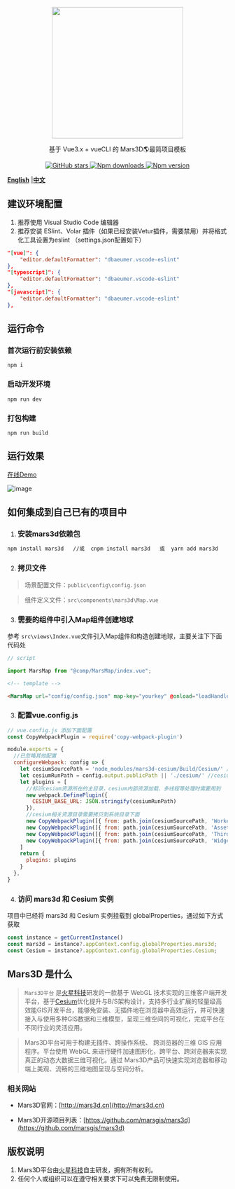 <p align="center">
<img src="https://muyao1987.gitee.io/cdn/mars3d.cn/logo.png" width="300px" />
</p>

<p align="center">基于 Vue3.x + vueCLI 的 Mars3D🌎最简项目模板</p>


<p align="center">
<a target="_black" href="https://github.com/marsgis/mars3d">
<img alt="GitHub stars" src="https://img.shields.io/github/stars/marsgis/mars3d?style=flat&logo=github">
</a>
<a target="_black" href="https://www.npmjs.com/package/mars3d">
<img alt="Npm downloads" src="https://img.shields.io/npm/dt/mars3d?style=flat&logo=npm">
</a>
<a target="_black" href="https://www.npmjs.com/package/mars3d">
<img alt="Npm version" src="https://img.shields.io/npm/v/mars3d.svg?style=flat&logo=npm&label=version"/>
</a>
</p>

 [**English**](./README_EN.md) |[**中文**](./README.md) 


## 建议环境配置

1. 推荐使用 Visual Studio Code 编辑器
2. 推荐安装 ESlint、Volar 插件（如果已经安装Vetur插件，需要禁用）并将格式化工具设置为eslint （settings.json配置如下）

```json
"[vue]": {
    "editor.defaultFormatter": "dbaeumer.vscode-eslint"
},
"[typescript]": {
    "editor.defaultFormatter": "dbaeumer.vscode-eslint"
},
"[javascript]": {
    "editor.defaultFormatter": "dbaeumer.vscode-eslint"
},
```

## 运行命令

### 首次运行前安装依赖

```
npm i
```

### 启动开发环境

```
npm run dev
```

### 打包构建

```
npm run build
```

## 运行效果 
 [在线Demo](http://mars3d.cn/project/vue-template/)  

 ![image](https://mars3d.cn/project/vue-template/screenshot.jpg)


## 如何集成到自己已有的项目中
 
1. ### 安装mars3d依赖包
```bash
npm install mars3d   //或  cnpm install mars3d   或  yarn add mars3d
```

2. ### 拷贝文件
 > 场景配置文件：`public\config\config.json`

 > 组件定义文件：`src\components\mars3d\Map.vue`

3. ### 需要的组件中引入Map组件创建地球 

 参考 `src\views\Index.vue`文件引入Map组件和构造创建地球，主要关注下下面代码处

```javascript
// script

import MarsMap from "@comp/MarsMap/index.vue";
```

```html
<!-- template -->

<MarsMap url="config/config.json" map-key="yourkey" @onload="loadHandler" />
```


3. ### 配置vue.config.js 
 
```js
// vue.config.js 添加下面配置 
const CopyWebpackPlugin = require('copy-webpack-plugin')  

module.exports = {
  //已忽略其他配置
  configureWebpack: config => { 
    let cesiumSourcePath = 'node_modules/mars3d-cesium/Build/Cesium/' //cesium库目录
    let cesiumRunPath = config.output.publicPath || './cesium/' //cesium运行时主目录
    let plugins = [
      //标识cesium资源所在的主目录，cesium内部资源加载、多线程等处理时需要用到
      new webpack.DefinePlugin({
        CESIUM_BASE_URL: JSON.stringify(cesiumRunPath)
      }),
      //cesium相关资源目录需要拷贝到系统目录下面
      new CopyWebpackPlugin([{ from: path.join(cesiumSourcePath, 'Workers'), to: path.join(config.output.path,cesiumRunPath, 'Workers') }]),
      new CopyWebpackPlugin([{ from: path.join(cesiumSourcePath, 'Assets'), to: path.join(config.output.path,cesiumRunPath, 'Assets') }]),
      new CopyWebpackPlugin([{ from: path.join(cesiumSourcePath, 'ThirdParty'), to: path.join(config.output.path,cesiumRunPath, 'ThirdParty') }]),
      new CopyWebpackPlugin([{ from: path.join(cesiumSourcePath, 'Widgets'), to: path.join(config.output.path,cesiumRunPath, 'Widgets') }])
    ]
    return {
      plugins: plugins
    }
  },
}
```

4. ### 访问 mars3d 和 Cesium 实例

项目中已经将 mars3d 和 Cesium 实例挂载到 globalProperties，通过如下方式获取

```javascript
const instance = getCurrentInstance()
const mars3d = instance?.appContext.config.globalProperties.mars3d;
const Cesium = instance?.appContext.config.globalProperties.Cesium;
```

 
## Mars3D 是什么 
>  `Mars3D平台` 是[火星科技](http://marsgis.cn/)研发的一款基于 WebGL 技术实现的三维客户端开发平台，基于[Cesium](https://cesium.com/cesiumjs/)优化提升与B/S架构设计，支持多行业扩展的轻量级高效能GIS开发平台，能够免安装、无插件地在浏览器中高效运行，并可快速接入与使用多种GIS数据和三维模型，呈现三维空间的可视化，完成平台在不同行业的灵活应用。

 > Mars3D平台可用于构建无插件、跨操作系统、 跨浏览器的三维 GIS 应用程序。平台使用 WebGL 来进行硬件加速图形化，跨平台、跨浏览器来实现真正的动态大数据三维可视化。通过 Mars3D产品可快速实现浏览器和移动端上美观、流畅的三维地图呈现与空间分析。

### 相关网站 
- Mars3D官网：[http://mars3d.cn](http://mars3d.cn)  

- Mars3D开源项目列表：[https://github.com/marsgis/mars3d](https://github.com/marsgis/mars3d)
 

## 版权说明
1. Mars3D平台由[火星科技](http://marsgis.cn/)自主研发，拥有所有权利。
2. 任何个人或组织可以在遵守相关要求下可以免费无限制使用。

